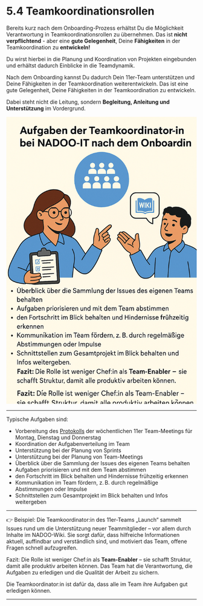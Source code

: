 # 5.4 Teamkoordinationsrollen
Bereits kurz nach dem Onboarding-Prozess erhältst Du die Möglichkeit Verantwortung in Teamkoordinationsrollen zu übernehmen.
Das ist **nicht verpflichtend** - aber eine **gute Gelegenheit**, Deine **Fähigkeiten** in der Teamkoordination zu **entwickeln!**

Du wirst hierbei in die Planung und Koordination von Projekten eingebunden und erhältst dadurch Einblicke in die Teamdynamik.

Nach dem Onboarding kannst Du dadurch Dein 11er-Team unterstützen und Deine Fähigkeiten in der Teamkoordination weiterentwickeln.
Das ist eine gute Gelegenheit, Deine Fähigkeiten in der Teamkoordination zu entwickeln.

Dabei steht nicht die Leitung, sondern **Begleitung, Anleitung und Unterstützung** im Vordergrund.

![Teamkoordination](../../../images/teamkoordination.png)

---

Typische Aufgaben sind:

- Vorbereitung des [Protokolls](https://github.com/NADOOIT/NADOO-Launchpad/issues) der wöchentlichen 11er Team-Meetings für Montag, Dienstag und Donnerstag
- Koordination der Aufgabenverteilung im Team
- Unterstützung bei der Planung von Sprints
- Unterstützung bei der Planung von Team-Meetings
- Überblick über die Sammlung der Issues des eigenen Teams behalten
- Aufgaben priorisieren und mit dem Team abstimmen
- den Fortschritt im Blick behalten und Hindernisse frühzeitig erkennen
- Kommunikation im Team fördern, z. B. durch regelmäßige Abstimmungen oder Impulse
- Schnittstellen zum Gesamtprojekt im Blick behalten und Infos weitergeben

---

👉 Beispiel: Die Teamkoordinator:in des 11er-Teams „Launch“ sammelt Issues rund um die Unterstützung neuer Teammitglieder – vor allem durch Inhalte im NADOO-Wiki. Sie sorgt dafür, dass hilfreiche Informationen aktuell, auffindbar und verständlich sind, und motiviert das Team, offene Fragen schnell aufzugreifen.

Fazit: Die Rolle ist weniger Chef:in als **Team-Enabler** – sie schafft Struktur, damit alle produktiv arbeiten können. Das Team hat die Verantwortung, die Aufgaben zu erledigen und die Qualität der Arbeit zu sichern.

Die Teamkoordinator:in ist dafür da, dass alle im Team ihre Aufgaben gut erledigen können.

---
